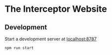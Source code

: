 # The Interceptor Website

## Development

Start a development server at [localhost:8787](http://localhost:8787)

```sh
npm run start
```
